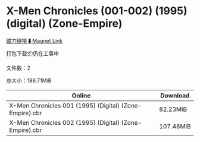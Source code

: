 # X-Men Chronicles (001-002) (1995) (digital) (Zone-Empire)

[磁力链接⬇Magnet Link](magnet:?xt=urn:btih:50303cf7c69bcb3cea555819bcaca0a92c3907f9&dn=X-Men%20Chronicles%20%28001-002%29%20%281995%29%20%28digital%29%20%28Zone-Empire%29)

打包下载📦仍在工事中

文件数：2

总大小：189.71MiB

Online | Download
--- | ---
X-Men Chronicles 001 (1995) (Digital) (Zone-Empire).cbr | 82.23MiB
X-Men Chronicles 002 (1995) (Digital) (Zone-Empire).cbr | 107.48MiB
